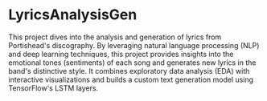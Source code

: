 # LyricsAnalysisGen
This project dives into the analysis and generation of lyrics from Portishead's discography. By leveraging natural language processing (NLP) and deep learning techniques, this project provides insights into the emotional tones (sentiments) of each song and generates new lyrics in the band's distinctive style. It combines exploratory data analysis (EDA) with interactive visualizations and builds a custom text generation model using TensorFlow's LSTM layers.

